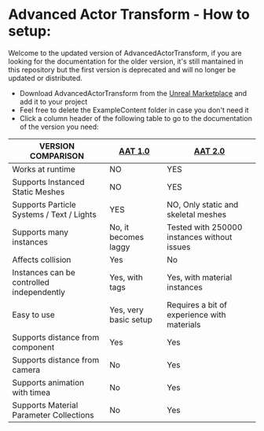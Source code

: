 # **Advanced Actor Transform - How to setup:**
Welcome to the updated version of AdvancedActorTransform, if you are looking for the documentation for the older version, it's still mantained in this repository but the first version is deprecated and will no longer be updated or distributed.

- Download AdvancedActorTransform from the [Unreal Marketplace](https://unrealengine.com/marketplace/en-US/product/26fa6336e06b41d2baad1f9308d9019b) and add it to your project
- Feel free to delete the ExampleContent folder in case you don't need it
- Click a column header of the following table to go to the documentation of the version you need:


|VERSION COMPARISON | [AAT 1.0](https://github.com/Ares9323/AdvancedActorTransform/blob/master/V1.0.md) | [AAT 2.0](https://github.com/Ares9323/AdvancedActorTransform/blob/master/V2.0.md) |
|-------------------------------------------|-----------------------|-----------------------------------------------|
|Works at runtime                           | NO                    | YES                                           |
|Supports Instanced Static Meshes           | NO                    | YES                                           |
|Supports Particle Systems / Text / Lights  | YES                   | NO, Only static and skeletal meshes           |
|Supports many instances                    | No, it becomes laggy  | Tested with 250000 instances without issues   |
|Affects collision                          | Yes                   | No                                            |
|Instances can be controlled independently  | Yes, with tags        | Yes, with material instances                  |
|Easy to use                                | Yes, very basic setup | Requires a bit of experience with materials   |
|Supports distance from component           | Yes                   | Yes                                           |
|Supports distance from camera              | No                    | Yes                                           |
|Supports animation with timea              | No                    | Yes                                           |
|Supports Material Parameter Collections    | No                    | Yes                                           |